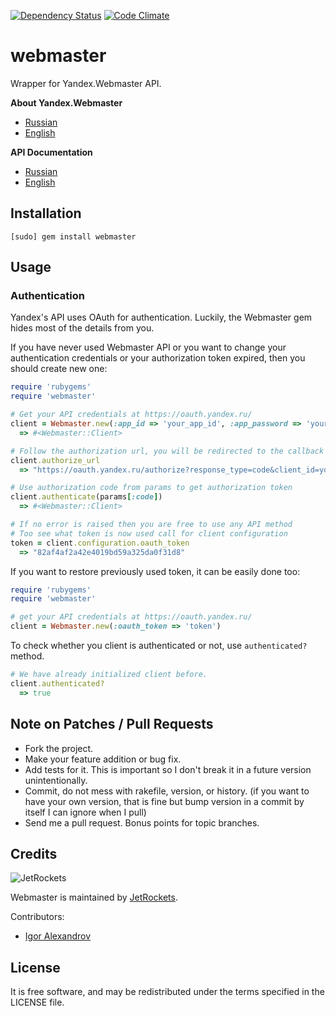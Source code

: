 [![Dependency Status](https://gemnasium.com/igor-alexandrov/webmaster.png)](http://gemnasium.com/igor-alexandrov/webmaster)
[![Code Climate](https://codeclimate.com/badge.png)](https://codeclimate.com/github/igor-alexandrov/webmaster)

# webmaster

Wrapper for Yandex.Webmaster API. 

**About Yandex.Webmaster**

* [Russian](http://webmaster.yandex.ru/)
* [English](http://webmaster.yandex.com/)

**API Documentation**

* [Russian](http://api.yandex.ru/webmaster/)
* [English](http://api.yandex.com/webmaster/)

## Installation

    [sudo] gem install webmaster

## Usage

### Authentication

Yandex's API uses OAuth for authentication. Luckily, the Webmaster gem hides most of the details from you.

If you have never used Webmaster API or you want to change your authentication credentials or your authorization token expired, then you should create new one:

```ruby    
require 'rubygems'
require 'webmaster'

# Get your API credentials at https://oauth.yandex.ru/
client = Webmaster.new(:app_id => 'your_app_id', :app_password => 'your_app_password')
  => #<Webmaster::Client>

# Follow the authorization url, you will be redirected to the callback url, specified in your application settings.
client.authorize_url
  => "https://oauth.yandex.ru/authorize?response_type=code&client_id=your_app_id"

# Use authorization code from params to get authorization token
client.authenticate(params[:code])
  => #<Webmaster::Client>

# If no error is raised then you are free to use any API method
# Too see what token is now used call for client configuration
token = client.configuration.oauth_token	
  => "82af4af2a42e4019bd59a325da0f31d8"
```

If you want to restore previously used token, it can be easily done too:

```ruby
require 'rubygems'
require 'webmaster'

# get your API credentials at https://oauth.yandex.ru/
client = Webmaster.new(:oauth_token => 'token')
```    

To check whether you client is authenticated or not, use `authenticated?` method.

```ruby
# We have already initialized client before.
client.authenticated?
  => true
```    


## Note on Patches / Pull Requests

* Fork the project.
* Make your feature addition or bug fix.
* Add tests for it. This is important so I don't break it in a
  future version unintentionally.
* Commit, do not mess with rakefile, version, or history.
  (if you want to have your own version, that is fine but
   bump version in a commit by itself I can ignore when I pull)
* Send me a pull request. Bonus points for topic branches.

## Credits

![JetRockets](http://www.jetrockets.ru/public/logo.png)

Webmaster is maintained by [JetRockets](http://www.jetrockets.ru/en).

Contributors:

* [Igor Alexandrov](http://igor-alexandrov.github.com/)

## License

It is free software, and may be redistributed under the terms specified in the LICENSE file.
